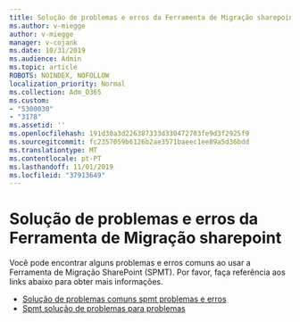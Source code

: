 ```yaml
---
title: Solução de problemas e erros da Ferramenta de Migração sharepoint
ms.author: v-miegge
author: v-miegge
manager: v-cojank
ms.date: 10/31/2019
ms.audience: Admin
ms.topic: article
ROBOTS: NOINDEX, NOFOLLOW
localization_priority: Normal
ms.collection: Adm_O365
ms.custom:
- "5300030"
- "3178"
ms.assetid: ''
ms.openlocfilehash: 191d30a3d226387333d330472703fe9d3f2925f9
ms.sourcegitcommit: fc2357059b6126b2ae3571baeec1ee89a5d36bdd
ms.translationtype: MT
ms.contentlocale: pt-PT
ms.lasthandoff: 11/01/2019
ms.locfileid: "37913649"
---
```

# <a name="troubleshooting-sharepoint-migration-tool-issues-and-errors"></a>Solução de problemas e erros da Ferramenta de Migração sharepoint

Você pode encontrar alguns problemas e erros comuns ao usar a Ferramenta de Migração SharePoint (SPMT). Por favor, faça referência aos links abaixo para obter mais informações.

* [Solução de problemas comuns spmt problemas e erros](https://docs.microsoft.com/sharepointmigration/troubleshooting-common-spmt-issues)
* [Spmt solução de problemas para problemas](https://docs.microsoft.com/sharepointmigration/spmt-install-issues)